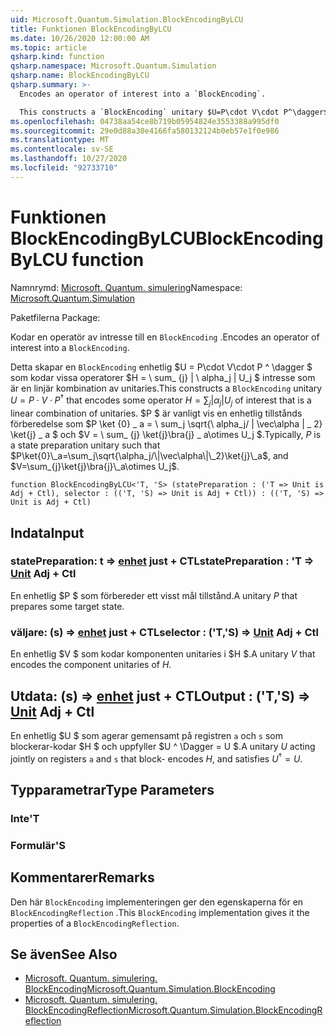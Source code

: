 ```yaml
---
uid: Microsoft.Quantum.Simulation.BlockEncodingByLCU
title: Funktionen BlockEncodingByLCU
ms.date: 10/26/2020 12:00:00 AM
ms.topic: article
qsharp.kind: function
qsharp.namespace: Microsoft.Quantum.Simulation
qsharp.name: BlockEncodingByLCU
qsharp.summary: >-
  Encodes an operator of interest into a `BlockEncoding`.

  This constructs a `BlockEncoding` unitary $U=P\cdot V\cdot P^\dagger$ that encodes some operator $H=\sum_{j}|\alpha_j|U_j$ of interest that is a linear combination of unitaries. Typically, $P$ is a state preparation unitary such that $P\ket{0}\_a=\sum_j\sqrt{\alpha_j/\|\vec\alpha\|\_2}\ket{j}\_a$, and $V=\sum_{j}\ket{j}\bra{j}\_a\otimes U_j$.
ms.openlocfilehash: 04738aa54ce8b719b05954824e3553388a995df0
ms.sourcegitcommit: 29e0d88a30e4166fa580132124b0eb57e1f0e986
ms.translationtype: MT
ms.contentlocale: sv-SE
ms.lasthandoff: 10/27/2020
ms.locfileid: "92733710"
---
```

# <a name="blockencodingbylcu-function"></a><span data-ttu-id="d28af-102">Funktionen BlockEncodingByLCU</span><span class="sxs-lookup"><span data-stu-id="d28af-102">BlockEncodingByLCU function</span></span>

<span data-ttu-id="d28af-103">Namnrymd: [Microsoft. Quantum. simulering](xref:Microsoft.Quantum.Simulation)</span><span class="sxs-lookup"><span data-stu-id="d28af-103">Namespace: [Microsoft.Quantum.Simulation](xref:Microsoft.Quantum.Simulation)</span></span>

<span data-ttu-id="d28af-104">Paketfilerna [](https://nuget.org/packages/)</span><span class="sxs-lookup"><span data-stu-id="d28af-104">Package: [](https://nuget.org/packages/)</span></span>


<span data-ttu-id="d28af-105">Kodar en operatör av intresse till en `BlockEncoding` .</span><span class="sxs-lookup"><span data-stu-id="d28af-105">Encodes an operator of interest into a `BlockEncoding`.</span></span>

<span data-ttu-id="d28af-106">Detta skapar en `BlockEncoding` enhetlig $U = P\cdot V\cdot P ^ \dagger $ som kodar vissa operatorer $H = \ sum_ {j} | \ alpha_j | U_j $ intresse som är en linjär kombination av unitaries.</span><span class="sxs-lookup"><span data-stu-id="d28af-106">This constructs a `BlockEncoding` unitary $U=P\cdot V\cdot P^\dagger$ that encodes some operator $H=\sum_{j}|\alpha_j|U_j$ of interest that is a linear combination of unitaries.</span></span> <span data-ttu-id="d28af-107">$P $ är vanligt vis en enhetlig tillstånds förberedelse som $P \ket {0} \_ a = \ sum_j \sqrt{\ alpha_j/ \| \vec\alpha \| \_ 2} \ket{j} \_ a $ och $V = \ sum_ {j} \ket{j}\bra{j} \_ a\otimes U_j $.</span><span class="sxs-lookup"><span data-stu-id="d28af-107">Typically, $P$ is a state preparation unitary such that $P\ket{0}\_a=\sum_j\sqrt{\alpha_j/\|\vec\alpha\|\_2}\ket{j}\_a$, and $V=\sum_{j}\ket{j}\bra{j}\_a\otimes U_j$.</span></span>

```qsharp
function BlockEncodingByLCU<'T, 'S> (statePreparation : ('T => Unit is Adj + Ctl), selector : (('T, 'S) => Unit is Adj + Ctl)) : (('T, 'S) => Unit is Adj + Ctl)
```


## <a name="input"></a><span data-ttu-id="d28af-108">Indata</span><span class="sxs-lookup"><span data-stu-id="d28af-108">Input</span></span>

### <a name="statepreparation--t--unit-adj--ctl"></a><span data-ttu-id="d28af-109">statePreparation: t => [enhet](xref:microsoft.quantum.lang-ref.unit) just + CTL</span><span class="sxs-lookup"><span data-stu-id="d28af-109">statePreparation : 'T => [Unit](xref:microsoft.quantum.lang-ref.unit) Adj + Ctl</span></span>

<span data-ttu-id="d28af-110">En enhetlig $P $ som förbereder ett visst mål tillstånd.</span><span class="sxs-lookup"><span data-stu-id="d28af-110">A unitary $P$ that prepares some target state.</span></span>


### <a name="selector--ts--unit-adj--ctl"></a><span data-ttu-id="d28af-111">väljare: (s) => [enhet](xref:microsoft.quantum.lang-ref.unit) just + CTL</span><span class="sxs-lookup"><span data-stu-id="d28af-111">selector : ('T,'S) => [Unit](xref:microsoft.quantum.lang-ref.unit) Adj + Ctl</span></span>

<span data-ttu-id="d28af-112">En enhetlig $V $ som kodar komponenten unitaries i $H $.</span><span class="sxs-lookup"><span data-stu-id="d28af-112">A unitary $V$ that encodes the component unitaries of $H$.</span></span>



## <a name="output--ts--unit-adj--ctl"></a><span data-ttu-id="d28af-113">Utdata: (s) => [enhet](xref:microsoft.quantum.lang-ref.unit) just + CTL</span><span class="sxs-lookup"><span data-stu-id="d28af-113">Output : ('T,'S) => [Unit](xref:microsoft.quantum.lang-ref.unit) Adj + Ctl</span></span>

<span data-ttu-id="d28af-114">En enhetlig $U $ som agerar gemensamt på registren `a` och `s` som blockerar-kodar $H $ och uppfyller $U ^ \Dagger = U $.</span><span class="sxs-lookup"><span data-stu-id="d28af-114">A unitary $U$ acting jointly on registers `a` and `s` that block- encodes $H$, and satisfies $U^\dagger = U$.</span></span>

## <a name="type-parameters"></a><span data-ttu-id="d28af-115">Typparametrar</span><span class="sxs-lookup"><span data-stu-id="d28af-115">Type Parameters</span></span>

### <a name="t"></a><span data-ttu-id="d28af-116">Inte</span><span class="sxs-lookup"><span data-stu-id="d28af-116">'T</span></span>


### <a name="s"></a><span data-ttu-id="d28af-117">Formulär</span><span class="sxs-lookup"><span data-stu-id="d28af-117">'S</span></span>



## <a name="remarks"></a><span data-ttu-id="d28af-118">Kommentarer</span><span class="sxs-lookup"><span data-stu-id="d28af-118">Remarks</span></span>

<span data-ttu-id="d28af-119">Den här `BlockEncoding` implementeringen ger den egenskaperna för en `BlockEncodingReflection` .</span><span class="sxs-lookup"><span data-stu-id="d28af-119">This `BlockEncoding` implementation gives it the properties of a `BlockEncodingReflection`.</span></span>

## <a name="see-also"></a><span data-ttu-id="d28af-120">Se även</span><span class="sxs-lookup"><span data-stu-id="d28af-120">See Also</span></span>

- [<span data-ttu-id="d28af-121">Microsoft. Quantum. simulering. BlockEncoding</span><span class="sxs-lookup"><span data-stu-id="d28af-121">Microsoft.Quantum.Simulation.BlockEncoding</span></span>](xref:Microsoft.Quantum.Simulation.BlockEncoding)
- [<span data-ttu-id="d28af-122">Microsoft. Quantum. simulering. BlockEncodingReflection</span><span class="sxs-lookup"><span data-stu-id="d28af-122">Microsoft.Quantum.Simulation.BlockEncodingReflection</span></span>](xref:Microsoft.Quantum.Simulation.BlockEncodingReflection)